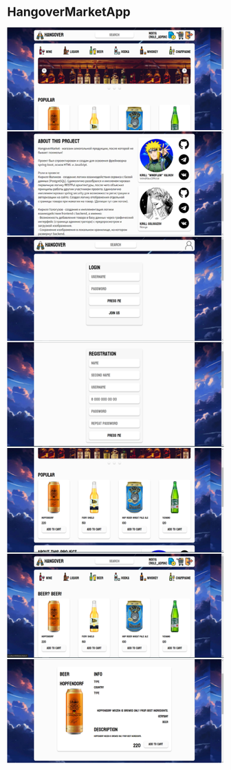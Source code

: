 # HangoverMarketApp
<img src="./readmeImages/main.PNG">
<img src="./readmeImages/footer.PNG">
<img src="./readmeImages/login.PNG">
<img src="./readmeImages/reg.PNG">
<img src="./readmeImages/popular.PNG">
<img src="./readmeImages/beer category.PNG">
<img src="./readmeImages/product page.PNG">